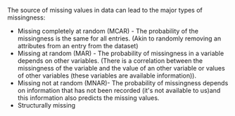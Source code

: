 The source of missing values in data can lead to the major types of missingness: 
- Missing completely at random (MCAR) - The probability of the missingness is the same for all entries. (Akin to randomly removing an attributes from an entry from the dataset)
- Missing at random (MAR) - The probability of missingness in a variable depends on other variables. (There is a correlation between the missingness of the variable and the value of an other variable or values of other variables (these variables are available information)).
- Missing not at random (MNAR)- The probability of missingness depends on information that has not been recorded  (it's not available to us)and this information also predicts the missing values.
- Structurally missing